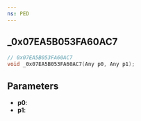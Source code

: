 ```yaml
---
ns: PED
---
```

## _0x07EA5B053FA60AC7

```c
// 0x07EA5B053FA60AC7
void _0x07EA5B053FA60AC7(Any p0, Any p1);
```

## Parameters
* **p0**:
* **p1**:
